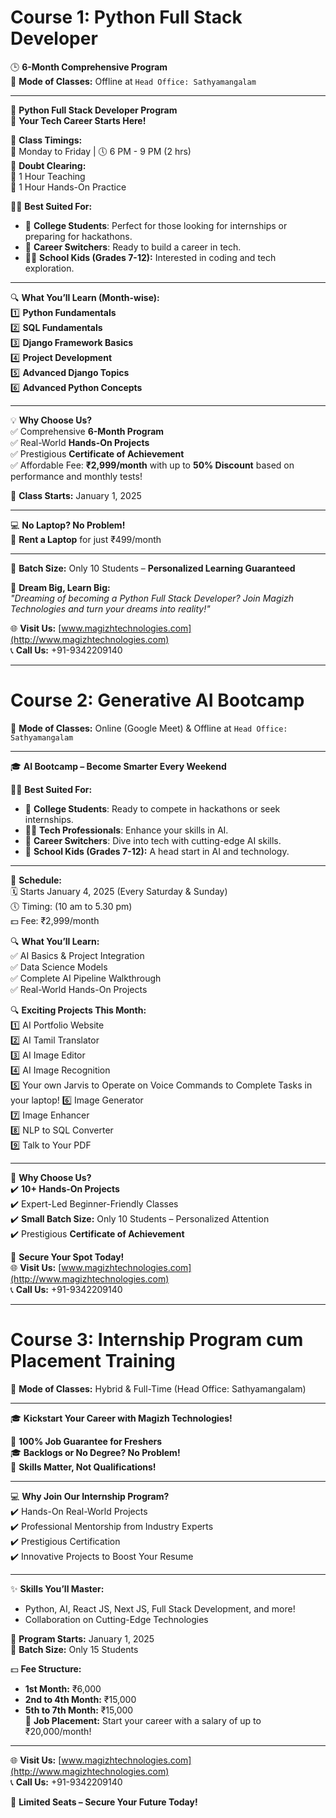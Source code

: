 # Course 1: **Python Full Stack Developer**  
🕒 **6-Month Comprehensive Program**  
📍 **Mode of Classes:** Offline at `Head Office: Sathyamangalam`  

---

🎯 **Python Full Stack Developer Program**  
🚀 **Your Tech Career Starts Here!**

🔹 **Class Timings:**  
📅 Monday to Friday | 🕔 6 PM - 9 PM (2 hrs)  
💬 **Doubt Clearing:**  
🔸 1 Hour Teaching  
🔸 1 Hour Hands-On Practice  

👨‍🎓 **Best Suited For:**  
- 🏫 **College Students**: Perfect for those looking for internships or preparing for hackathons.  
- 🏢 **Career Switchers**: Ready to build a career in tech.  
- 👨‍💻 **School Kids (Grades 7-12):** Interested in coding and tech exploration.  

---

🔍 **What You’ll Learn (Month-wise):**  
1️⃣ **Python Fundamentals**  
2️⃣ **SQL Fundamentals**  
3️⃣ **Django Framework Basics**  
4️⃣ **Project Development**  
5️⃣ **Advanced Django Topics**  
6️⃣ **Advanced Python Concepts**  

---

💡 **Why Choose Us?**  
✅ Comprehensive **6-Month Program**  
✅ Real-World **Hands-On Projects**  
✅ Prestigious **Certificate of Achievement**  
✅ Affordable Fee: **₹2,999/month** with up to **50% Discount** based on performance and monthly tests!  

🎉 **Class Starts:** January 1, 2025  

---

💻 **No Laptop? No Problem!**  
🔸 **Rent a Laptop** for just ₹499/month  

---

👥 **Batch Size:** Only 10 Students – **Personalized Learning Guaranteed**  

🌟 **Dream Big, Learn Big:**  
*"Dreaming of becoming a Python Full Stack Developer? Join Magizh Technologies and turn your dreams into reality!"*  

🌐 **Visit Us:** [www.magizhtechnologies.com](http://www.magizhtechnologies.com)  
📞 **Call Us:** +91-9342209140  

---

# Course 2: **Generative AI Bootcamp**  
📍 **Mode of Classes:** Online (Google Meet) & Offline at `Head Office: Sathyamangalam`  

---

🎓 **AI Bootcamp – Become Smarter Every Weekend**  

👨‍🎓 **Best Suited For:**  
- 🏫 **College Students**: Ready to compete in hackathons or seek internships.  
- 👩‍💻 **Tech Professionals**: Enhance your skills in AI.  
- 🏢 **Career Switchers**: Dive into tech with cutting-edge AI skills.  
- 🧒 **School Kids (Grades 7-12):** A head start in AI and technology.  

---

📅 **Schedule:**  
🗓️ Starts January 4, 2025 (Every Saturday & Sunday)  
🕔 Timing: (10 am to 5.30 pm)  
💵 Fee: ₹2,999/month  

🔍 **What You’ll Learn:**  
✅ AI Basics & Project Integration  
✅ Data Science Models  
✅ Complete AI Pipeline Walkthrough  
✅ Real-World Hands-On Projects  

🔍 **Exciting Projects This Month:**  
1️⃣ AI Portfolio Website  
2️⃣ AI Tamil Translator  
3️⃣ AI Image Editor  
4️⃣ AI Image Recognition  
5️⃣ Your own Jarvis to Operate on Voice Commands to Complete Tasks in your laptop! 
6️⃣ Image Generator  
7️⃣ Image Enhancer  
8️⃣ NLP to SQL Converter  
9️⃣ Talk to Your PDF  

---

🚀 **Why Choose Us?**  
✔️ **10+ Hands-On Projects**  
✔️ Expert-Led Beginner-Friendly Classes  
✔️ **Small Batch Size:** Only 10 Students – Personalized Attention  
✔️ Prestigious **Certificate of Achievement**  

🌟 **Secure Your Spot Today!**  
🌐 **Visit Us:** [www.magizhtechnologies.com](http://www.magizhtechnologies.com)  
📞 **Call Us:** +91-9342209140  

---

# Course 3: **Internship Program cum Placement Training**  
📍 **Mode of Classes:** Hybrid & Full-Time (Head Office: Sathyamangalam)  

---

🎓 **Kickstart Your Career with Magizh Technologies!**  

💼 **100% Job Guarantee for Freshers**  
🎓 **Backlogs or No Degree? No Problem!**  
🌟 **Skills Matter, Not Qualifications!**  

---

💻 **Why Join Our Internship Program?**  
✔️ Hands-On Real-World Projects  
✔️ Professional Mentorship from Industry Experts  
✔️ Prestigious Certification  
✔️ Innovative Projects to Boost Your Resume  

---

✨ **Skills You’ll Master:**  
- Python, AI, React JS, Next JS, Full Stack Development, and more!  
- Collaboration on Cutting-Edge Technologies  

📅 **Program Starts:** January 1, 2025  
👥 **Batch Size:** Only 15 Students  

💵 **Fee Structure:**  
- **1st Month:** ₹6,000  
- **2nd to 4th Month:** ₹15,000  
- **5th to 7th Month:** ₹15,000  
🎯 **Job Placement:** Start your career with a salary of up to ₹20,000/month!  

---

🌐 **Visit Us:** [www.magizhtechnologies.com](http://www.magizhtechnologies.com)  
📞 **Call Us:** +91-9342209140  

🎉 **Limited Seats – Secure Your Future Today!**  